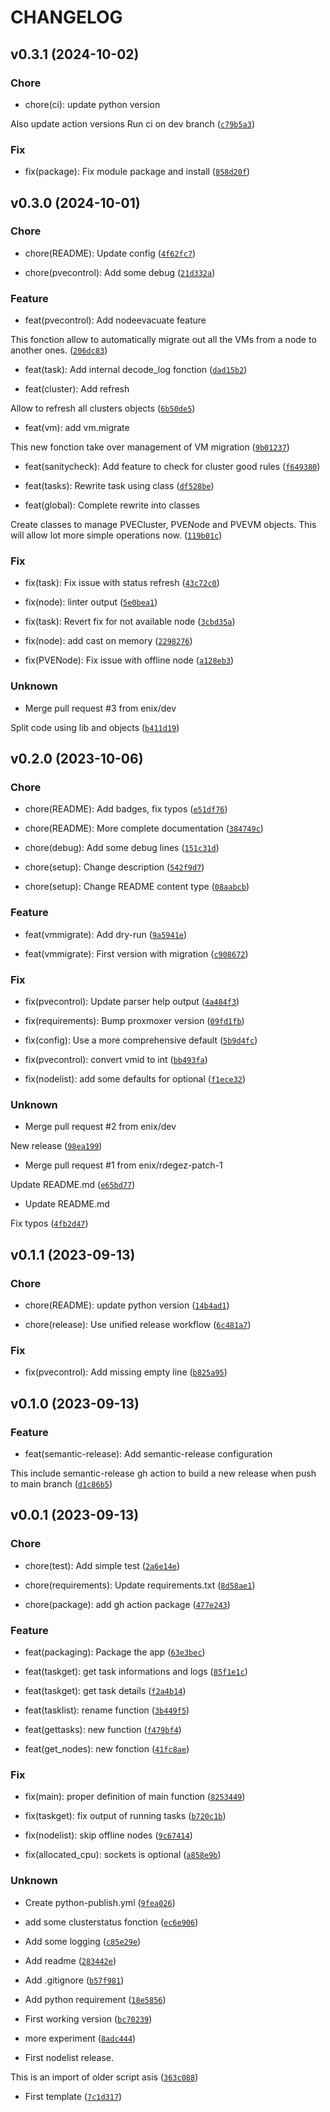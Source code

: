 # CHANGELOG

## v0.3.1 (2024-10-02)

### Chore

* chore(ci): update python version

Also update action versions
Run ci on dev branch ([`c79b5a3`](https://github.com/enix/pvecontrol/commit/c79b5a341acdf840824b3e74f836be80b265bc39))

### Fix

* fix(package): Fix module package and install ([`858d20f`](https://github.com/enix/pvecontrol/commit/858d20f6bde59b0140a1ca7dd68afd5818bfe05e))

## v0.3.0 (2024-10-01)

### Chore

* chore(README): Update config ([`4f62fc7`](https://github.com/enix/pvecontrol/commit/4f62fc7af56da5aaa7bd3ed388e4b071c7bab9a7))

* chore(pvecontrol): Add some debug ([`21d332a`](https://github.com/enix/pvecontrol/commit/21d332af8f416c060654169b604ed1ed0b23c980))

### Feature

* feat(pvecontrol): Add nodeevacuate feature

This fonction allow to automatically migrate out all the VMs from a node to another ones. ([`206dc83`](https://github.com/enix/pvecontrol/commit/206dc8322cf8fc7eb0bae3c3385fef4bd7f8a7ea))

* feat(task): Add internal decode_log fonction ([`dad15b2`](https://github.com/enix/pvecontrol/commit/dad15b22e1fdeade956bfadba66283d0aa9ce835))

* feat(cluster): Add refresh

Allow to refresh all clusters objects ([`6b50de5`](https://github.com/enix/pvecontrol/commit/6b50de5bd36becbface74638a6fb6f4345e074f4))

* feat(vm): add vm.migrate

This new fonction take over management of VM migration ([`9b01237`](https://github.com/enix/pvecontrol/commit/9b012372c038e451b2898fdff9f0a169940300d4))

* feat(sanitycheck): Add feature to check for cluster good rules ([`f649380`](https://github.com/enix/pvecontrol/commit/f64938077d41a745c04b306d27754c43a1500c67))

* feat(tasks): Rewrite task using class ([`df528be`](https://github.com/enix/pvecontrol/commit/df528be678de9b6cfd2cf822ffcaedaf7db2c280))

* feat(global): Complete rewrite into classes

Create classes to manage PVECluster, PVENode and PVEVM objects. This will allow
lot more simple operations now. ([`119b01c`](https://github.com/enix/pvecontrol/commit/119b01cc42355d93db1f8c8afd77427ce1b7a5ab))

### Fix

* fix(task): Fix issue with status refresh ([`43c72c0`](https://github.com/enix/pvecontrol/commit/43c72c01fac3ea5b03d931d7b44d13c226012f15))

* fix(node): linter output ([`5e0bea1`](https://github.com/enix/pvecontrol/commit/5e0bea113ba728b457ed0d1bd7626be22f907e66))

* fix(task): Revert fix for not available node ([`3cbd35a`](https://github.com/enix/pvecontrol/commit/3cbd35a98504b61b79aaba817117c32e2093facd))

* fix(node): add cast on memory ([`2298276`](https://github.com/enix/pvecontrol/commit/229827651a99dd68838b91b5b0a05900ede37220))

* fix(PVENode): Fix issue with offline node ([`a128eb3`](https://github.com/enix/pvecontrol/commit/a128eb3be53071503cdd6769279021ec0bb64d12))

### Unknown

* Merge pull request #3 from enix/dev

Split code using lib and objects ([`b411d19`](https://github.com/enix/pvecontrol/commit/b411d19a2136973ce26613e202a5a5d53da744f8))

## v0.2.0 (2023-10-06)

### Chore

* chore(README): Add badges, fix typos ([`e51df76`](https://github.com/enix/pvecontrol/commit/e51df76aa0625c0c9e40ed95215c16ce06964175))

* chore(README): More complete documentation ([`384749c`](https://github.com/enix/pvecontrol/commit/384749c052b2fa37cd152b175aca517d116b8fc9))

* chore(debug): Add some debug lines ([`151c31d`](https://github.com/enix/pvecontrol/commit/151c31df02d6da841debc85a7a3cb1df004c18b0))

* chore(setup): Change description ([`542f9d7`](https://github.com/enix/pvecontrol/commit/542f9d7594fa47384753335e57382505b6bb2b16))

* chore(setup): Change README content type ([`08aabcb`](https://github.com/enix/pvecontrol/commit/08aabcbde7cc6630e86029da965ed1fb25d84a91))

### Feature

* feat(vmmigrate): Add dry-run ([`9a5941e`](https://github.com/enix/pvecontrol/commit/9a5941e8639bc0c5010bbaa1911fe6ac368a36d1))

* feat(vmmigrate): First version with migration ([`c908672`](https://github.com/enix/pvecontrol/commit/c908672e60ab60029a1b2c71ec9edce5edc41111))

### Fix

* fix(pvecontrol): Update parser help output ([`4a484f3`](https://github.com/enix/pvecontrol/commit/4a484f310c0c23dfababd7e700bf4d3678653fee))

* fix(requirements): Bump proxmoxer version ([`09fd1fb`](https://github.com/enix/pvecontrol/commit/09fd1fb06e0c4b1f37e315855f2ae9260bf8b6ce))

* fix(config): Use a more comprehensive default ([`5b9d4fc`](https://github.com/enix/pvecontrol/commit/5b9d4fc98ab6461cab30a89d242a440425e81b3c))

* fix(pvecontrol): convert vmid to int ([`bb493fa`](https://github.com/enix/pvecontrol/commit/bb493fa4d1dac1f9e8d8e888957e6684e3f706be))

* fix(nodelist): add some defaults for optional ([`f1ece32`](https://github.com/enix/pvecontrol/commit/f1ece32b936d1f8d187abd4426fa08de0a0ce6e8))

### Unknown

* Merge pull request #2 from enix/dev

New release ([`98ea199`](https://github.com/enix/pvecontrol/commit/98ea199539a8766fe2bda4c7979f101e571d104f))

* Merge pull request #1 from enix/rdegez-patch-1

Update README.md ([`e65bd77`](https://github.com/enix/pvecontrol/commit/e65bd7704d57c04a1297aef3a8134d8221af7cc8))

* Update README.md

Fix typos ([`4fb2d47`](https://github.com/enix/pvecontrol/commit/4fb2d47dabdce0a75183b424eb8a53fbf0c9accc))

## v0.1.1 (2023-09-13)

### Chore

* chore(README): update python version ([`14b4ad1`](https://github.com/enix/pvecontrol/commit/14b4ad17cc2245db9540915c4fd1cf30acba1a80))

* chore(release): Use unified release workflow ([`6c481a7`](https://github.com/enix/pvecontrol/commit/6c481a7f81c755fd685d6111071469955b0660a9))

### Fix

* fix(pvecontrol): Add missing empty line ([`b825a95`](https://github.com/enix/pvecontrol/commit/b825a9516a48c70a950cb8faf4bd9113f981ccbc))

## v0.1.0 (2023-09-13)

### Feature

* feat(semantic-release): Add semantic-release configuration

This include semantic-release gh action to build a new release when push
to main branch ([`d1c86b5`](https://github.com/enix/pvecontrol/commit/d1c86b513fc3ab7a6b402b0156cd1b16b8481d4e))

## v0.0.1 (2023-09-13)

### Chore

* chore(test): Add simple test ([`2a6e14e`](https://github.com/enix/pvecontrol/commit/2a6e14e663023df32e333cdf917228179eba1b40))

* chore(requirements): Update requirements.txt ([`8d58ae1`](https://github.com/enix/pvecontrol/commit/8d58ae1fec5dd0810250bde2beedb365fcf09352))

* chore(package): add gh action package ([`477e243`](https://github.com/enix/pvecontrol/commit/477e243f41abc8cfe9621f601210dcf65d49df97))

### Feature

* feat(packaging): Package the app ([`63e3bec`](https://github.com/enix/pvecontrol/commit/63e3bec60619d4db58077265fac4746d90213c24))

* feat(taskget): get task informations and logs ([`85f1e1c`](https://github.com/enix/pvecontrol/commit/85f1e1c38fcdf5dddf47810453c09bcb69adaf2f))

* feat(taskget): get task details ([`f2a4b14`](https://github.com/enix/pvecontrol/commit/f2a4b143c145a5a60ccebd8404ab11cc32652158))

* feat(tasklist): rename function ([`3b449f5`](https://github.com/enix/pvecontrol/commit/3b449f56ce8ca939e17e15f1ee3fcd04c61c2b52))

* feat(gettasks): new function ([`f479bf4`](https://github.com/enix/pvecontrol/commit/f479bf475506219623ff178eee3e5d8ccce5c1a2))

* feat(get_nodes): new fonction ([`41fc8ae`](https://github.com/enix/pvecontrol/commit/41fc8aefdd7dfe314e4f836a9dbb3013105489c6))

### Fix

* fix(main): proper definition of main function ([`8253449`](https://github.com/enix/pvecontrol/commit/8253449163635a2f32f2e1e74dd76208b2beb853))

* fix(taskget): fix output of running tasks ([`b720c1b`](https://github.com/enix/pvecontrol/commit/b720c1b30cf71dae66ce0828f84d45d497d4d2cb))

* fix(nodelist): skip offline nodes ([`9c67414`](https://github.com/enix/pvecontrol/commit/9c6741488365555f8a578eb029e4fead3dae47e5))

* fix(allocated_cpu): sockets is optional ([`a858e9b`](https://github.com/enix/pvecontrol/commit/a858e9b5d00f6dd6c848d27e1a135bb42f23eff4))

### Unknown

* Create python-publish.yml ([`9fea026`](https://github.com/enix/pvecontrol/commit/9fea026976cadd99a3807575af8f3405d455fa15))

* add some clusterstatus fonction ([`ec6e906`](https://github.com/enix/pvecontrol/commit/ec6e906ee15018a8f6c3040cb7f8af5583d18b5e))

* Add some logging ([`c85e29e`](https://github.com/enix/pvecontrol/commit/c85e29e4e9ce30df199f5d5b503fde4b787e1060))

* Add readme ([`283442e`](https://github.com/enix/pvecontrol/commit/283442e12707b26f906bd2cfe528226ca8098dab))

* Add .gitignore ([`b57f981`](https://github.com/enix/pvecontrol/commit/b57f9818f626bc8772f88b5f972b797271d08bf2))

* Add python requirement ([`18e5856`](https://github.com/enix/pvecontrol/commit/18e58563a42e239ea09c01c8f5bd9ce25ecd8843))

* First working version ([`bc70239`](https://github.com/enix/pvecontrol/commit/bc70239c56a902cdebe15e4307eab2194b5e8d32))

* more experiment ([`8adc444`](https://github.com/enix/pvecontrol/commit/8adc44409f57cbf72f35b66315719c6f15ace8c6))

* First nodelist release.

This is an import of older script asis ([`363c088`](https://github.com/enix/pvecontrol/commit/363c0888028ad46f8af26f836e4f798e892895ff))

* First template ([`7c1d317`](https://github.com/enix/pvecontrol/commit/7c1d317ad9bea0f84bc01d6aac59424e8ed83fda))
